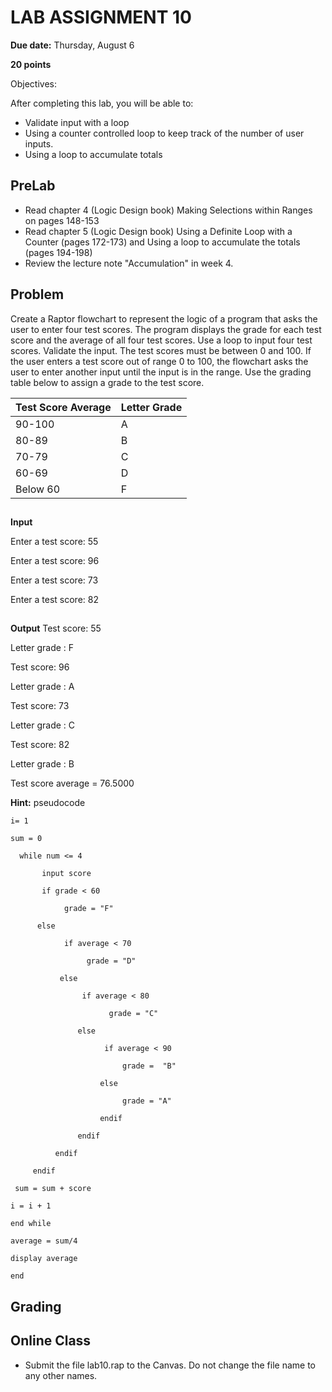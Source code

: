 # LAB ASSIGNMENT 10
**Due date:**  Thursday, August 6

**20 points**

Objectives:

After completing this lab, you will be able to:

* Validate input with a loop
* Using a counter controlled loop to keep track of the number of user inputs.
* Using a loop to accumulate totals

## PreLab

* Read chapter 4 (Logic Design book)  Making Selections within Ranges on pages 148-153
* Read chapter 5 (Logic Design book) Using a Definite Loop with a Counter (pages 172-173) and Using a loop to accumulate the totals (pages 194-198)
* Review the lecture note "Accumulation" in week 4.

## Problem

Create a Raptor flowchart to represent the logic of a program that asks the user to enter four test scores. The program displays the grade for each test score and the average of all four test scores. Use a loop to input four test scores. Validate the input. The test scores must be between 0 and 100. If the user enters a test score out of range 0 to 100, the flowchart asks the user to enter another input until the input is in the range. Use the grading table below to assign a grade to the test score.

| Test Score Average | Letter Grade |
| ------------------ | ------------ |
| 90-100 | A |
| 80-89 | B |
| 70-79 | C |
| 60-69 | D |
| Below 60 | F |

##
**Input**

Enter a test score: 55

Enter a test score: 96

Enter a test score: 73

Enter a test score: 82

##
**Output**
Test score: 55

Letter grade : F

Test score: 96

Letter grade : A

Test score: 73

Letter grade : C

Test score: 82

Letter grade : B

Test score average = 76.5000


**Hint:** pseudocode

    i= 1
    
    sum = 0
    
      while num <= 4
    
           input score
           
           if grade < 60
           
                grade = "F"
                
          else
          
                if average < 70
                
                     grade = "D"
                     
               else
               
                    if average < 80
    
                          grade = "C"
                          
                   else
                   
                         if average < 90
                         
                             grade =  "B"
                             
                        else 
                        
                             grade = "A"
                             
                        endif
                        
                   endif
                   
              endif  
              
         endif
         
     sum = sum + score
     
    i = i + 1
    
    end while
    
    average = sum/4
    
    display average
    
    end

## Grading

## Online Class
* Submit the file lab10.rap  to the Canvas. Do not change the file name to any other names.
